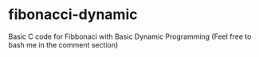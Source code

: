 # fibonacci-dynamic
Basic C code for Fibbonaci with Basic Dynamic Programming (Feel free to bash me in the comment section)
